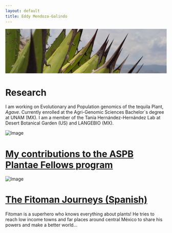 ```yaml
---
layout: default
title: Eddy Mendoza-Galindo
---
```

![Image](agave_pan.jpg)
# Research

I am working on Evolutionary and Population genomics of the tequila Plant, *Agave*. 
Currently enrolled at the Agri-Genomic Sciences Bachelor´s degree at UNAM (MX).
I am a member of the Tania Hernández-Hernández Lab at Desert Botanical Garden (US) and LANGEBIO (MX).

![Image](fellows-pam.jpg)
# [My contributions to the ASPB Plantae Fellows program](somnya.github.io/plantae/)

![Image](fellow-pam.jpg)
# [The Fitoman Journeys (Spanish)](somnya.github.io/fitoman/)

Fitoman is a superhero who knows everything about plants!
He tries to reach low income towns and far places around central México to share his powers and make a better world...
